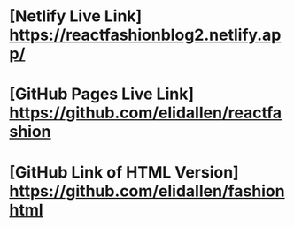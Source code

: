 # [Netlify Live Link] https://reactfashionblog2.netlify.app/
# [GitHub Pages Live Link] https://github.com/elidallen/reactfashion
# [GitHub Link of HTML Version] https://github.com/elidallen/fashionhtml
